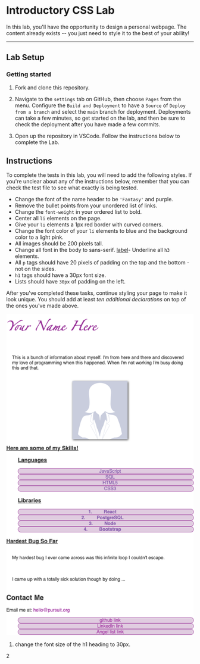 # Introductory CSS Lab

In this lab, you'll have the opportunity to design a personal webpage. The content already exists -- you just need to style it to the best of your ability!

---

## Lab Setup

### Getting started

1. Fork and clone this repository.

1. Navigate to the `settings` tab on GitHub, then choose `Pages` from the menu. Configure the `Build and Deployment` to have a `Source` of `Deploy from a branch` and select the `main` branch for deployment. Deployments can take a few minutes, so get started on the lab, and then be sure to check the deployment after you have made a few commits.

1. Open up the repository in VSCode. Follow the instructions below to complete the Lab.

## Instructions

To complete the tests in this lab, you will need to add the following styles. If you're unclear about any of the instructions below, remember that you can check the test file to see what exactly is being tested.

- Change the font of the name header to be `'Fantasy'` and purple.
- Remove the bullet points from your unordered list of links.
- Change the `font-weight` in your ordered list to bold.
- Center all `li` elements on the page.
- Give your `li` elements a 1px red border with curved corners.
- Change the font color of your `li` elements to blue and the background color to a light pink.
- All images should be 200 pixels tall.
- Change all font in the body to sans-serif.
[label](index.html)- Underline all `h3` elements.
- All `p` tags should have 20 pixels of padding on the top and the bottom - not on the sides.
- `h1` tags should have a 30px font size.
- Lists should have `30px` of padding on the left.

After you've completed these tasks, continue styling your page to make it look unique. You should add at least _ten additional declarations_ on top of the ones you've made above.

![An example page.](./assets/example-page.png)

1. change the font size of the h1 heading to 30px.

2

